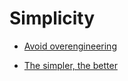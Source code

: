 # Simplicity


 - [Avoid overengineering](../Avoid%20overengineering/index.md)
    
 - [The simpler, the better](../The%20simpler,%20the%20better/index.md)
    
